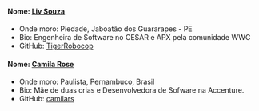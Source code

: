 #### Nome: [Liv Souza](https://github.com/TigerRobocop/)
- Onde moro: Piedade, Jaboatão dos Guararapes - PE
- Bio: Engenheira de Software no CESAR e APX pela comunidade WWC
- GitHub: [TigerRobocop](https://github.com/TigerRobocop/)

#### Nome: [Camila Rose](https://github.com/camilars/)
- Onde moro: Paulista, Pernambuco, Brasil
- Bio: Mãe de duas crias e Desenvolvedora de Sofware na Accenture.
- GitHub: [camilars](https://github.com/camilars/)